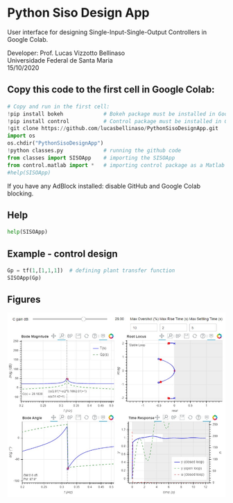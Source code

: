 # Python Siso Design App

User interface for designing Single-Input-Single-Output Controllers in Google Colab.

Developer: Prof. Lucas Vizzotto Bellinaso
<br>Universidade Federal de Santa Maria
<br>15/10/2020

## Copy this code to the first cell in Google Colab:

``` python
# Copy and run in the first cell:
!pip install bokeh             # Bokeh package must be installed in Google Colab server
!pip install control           # Control package must be installed in Google Colab server
!git clone https://github.com/lucasbellinaso/PythonSisoDesignApp.git
import os
os.chdir("PythonSisoDesignApp")
!python classes.py             # running the github code
from classes import SISOApp    # importing the SISOApp
from control.matlab import *   # importing control package as a Matlab environment
#help(SISOApp)
```
If you have any AdBlock installed: disable GitHub and Google Colab blocking.


## Help

``` python
help(SISOApp)
```

## Example - control design

``` python
Gp = tf(1,[1,1,1])  # defining plant transfer function
SISOApp(Gp)
```

## Figures

![image](SISOApp_fig1.jpeg)

